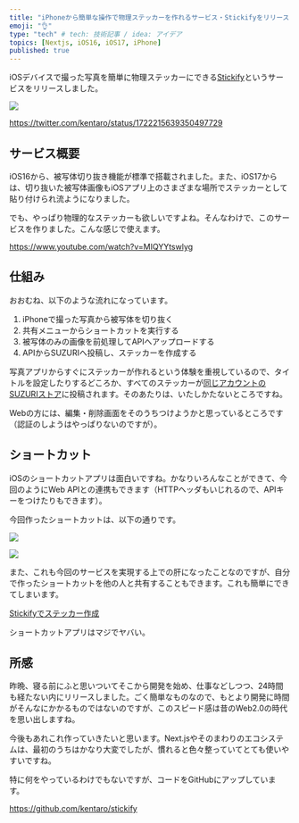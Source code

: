 ```yaml
---
title: "iPhoneから簡単な操作で物理ステッカーを作れるサービス・Stickifyをリリースしました"
emoji: "👌"
type: "tech" # tech: 技術記事 / idea: アイデア
topics: [Nextjs, iOS16, iOS17, iPhone]
published: true
---
```


iOSデバイスで撮った写真を簡単に物理ステッカーにできる[Stickify](https://stickify.xyz/)というサービスをリリースしました。

![](https://storage.googleapis.com/zenn-user-upload/4a80297079c0-20231108.png)

https://twitter.com/kentaro/status/1722215639350497729

## サービス概要

iOS16から、被写体切り抜き機能が標準で搭載されました。また、iOS17からは、切り抜いた被写体画像もiOSアプリ上のさまざまな場所でステッカーとして貼り付けられ流ようになりました。

でも、やっぱり物理的なステッカーも欲しいですよね。そんなわけで、このサービスを作りました。こんな感じで使えます。

https://www.youtube.com/watch?v=MIQYYtswlyg

## 仕組み

おおむね、以下のような流れになっています。

1. iPhoneで撮った写真から被写体を切り抜く
2. 共有メニューからショートカットを実行する
3. 被写体のみの画像を前処理してAPIへアップロードする
4. APIからSUZURIへ投稿し、ステッカーを作成する

写真アプリからすぐにステッカーが作れるという体験を重視しているので、タイトルを設定したりするどころか、すべてのステッカーが[同じアカウントのSUZURIストア](https://suzuri.jp/stickify)に投稿されます。そのあたりは、いたしかたないところですね。

Webの方には、編集・削除画面をそのうちつけようかと思っているところです（認証のしようはやっぱりないのですが）。

## ショートカット

iOSのショートカットアプリは面白いですね。かなりいろんなことができて、今回のようにWeb APIとの連携もできます（HTTPヘッダもいじれるので、APIキーをつけたりもできます）。

今回作ったショートカットは、以下の通りです。

![](https://storage.googleapis.com/zenn-user-upload/a8e31c765a60-20231108.jpg)

![](https://storage.googleapis.com/zenn-user-upload/bb32f3a6ed6c-20231108.jpg)

また、これも今回のサービスを実現する上での肝になったことなのですが、自分で作ったショートカットを他の人と共有することもできます。これも簡単にできてしまいます。

[Stickifyでステッカー作成](https://www.icloud.com/shortcuts/5cf2cc69406346a6902426b5baaf8822)

ショートカットアプリはマジでヤバい。

## 所感

昨晩、寝る前にふと思いついてそこから開発を始め、仕事などしつつ、24時間も経たない内にリリースしました。ごく簡単なものなので、もとより開発に時間がそんなにかかるものではないのですが、このスピード感は昔のWeb2.0の時代を思い出しますね。

今後もあれこれ作っていきたいと思います。Next.jsやそのまわりのエコシステムは、最初のうちはかなり大変でしたが、慣れると色々整っていてとても使いやすいですね。

特に何をやっているわけでもないですが、コードをGitHubにアップしています。

https://github.com/kentaro/stickify
